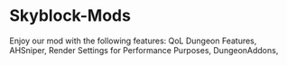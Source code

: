 # Skyblock-Mods
Enjoy our mod with the following features:
QoL Dungeon Features, 
AHSniper, 
Render Settings for Performance Purposes, 
DungeonAddons, 
